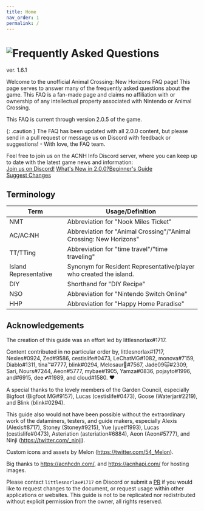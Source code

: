 ```yaml
---
title: Home
nav_order: 1 
permalink: /
---
```


# ![Frequently Asked Questions](/assets/logo.png)
ver. 1.6.1

Welcome to the unofficial Animal Crossing: New Horizons FAQ page! This page serves to answer many of the frequently asked questions about the game. This FAQ is a fan-made page and claims no affiliation with or ownership of any intellectual property associated with Nintendo or Animal Crossing.

This FAQ is current through version <span class="label label-purple">2.0.5</span> of the game.

{: .caution }
The FAQ has been updated with all 2.0.0 content, but please send in a pull request or message us on Discord with feedback or suggestions! - With love, the FAQ team.


Feel free to join us on the ACNH Info Discord server, where you can keep up to date with the latest game news and information:<br/> 
<a href="https://discord.gg/DAmpHqRBzq" class="btn btn-yellow fs-5 mr-2" target="_blank">Join us on Discord!</a>
<a href="https://chibisnorlax.github.io/acnhfaq/new/" class="btn btn-purple fs-5 mr-2" target="_blank">What's New in 2.0.0?</a><a href="https://chibisnorlax.github.io/acnhbeginners/" class="btn btn-green fs-5" target="_blank">Beginner's Guide</a><br/>
<a href="https://github.com/chibisnorlax/acnhfaq/pulls" class="btn fs-3" target="_blank">Suggest Changes</a>


## Terminology

| Term                  | Usage/Definition                                                   |
|-----------------------|--------------------------------------------------------------------|
| NMT                   | Abbreviation for "Nook Miles Ticket"                               |
| AC/AC:NH              | Abbreviation for "Animal Crossing"/"Animal Crossing: New Horizons" |
| TT/TTing              | Abbreviation for "time travel"/"time traveling"                    |
| Island Representative | Synonym for Resident Representative/player who created the island. |
| DIY                   | Shorthand for "DIY Recipe"                                         |
| NSO                   | Abbreviation for "Nintendo Switch Online"                          | 
| HHP                   | Abbreviation for "Happy Home Paradise"                             |

## Acknowledgements
The creation of this guide was an effort led by littlesnorlax#1717.

Content contributed in no particular order by, littlesnorlax#1717, Nexies#0924, Zed#9586, cestislife#0473, LeChatMG#1082, monova#7159, Diablo#1311, tina™#7777, blink#0294, Melosaur🍕#7567, Jade09🐱#2309, Sari, Nours#7244, Aeon#5777, mybae#1905, Yamza#0836, pojayto#1996, and#6915, dee 💕#1989, and cloud#1580. ♥

A special thanks to the lovely members of the Garden Council, especially Bigfoot (Bigfoot MG#9157), Lucas (cestislife#0473), Goose (Waterjar#2219), and Blink (blink#0294).

This guide also would not have been possible without the extraordinary work of the dataminers, testers, and guide makers, especially Alexis (Alexis#8717), Stoney (Stoney#9215), Yue (yue#1993), Lucas (cestislife#0473), Asteriation (asteriation#6884), Aeon (Aeon#5777), and Ninji (<https://twitter.com/_ninji>).

Custom icons and assets by Melon (<https://twitter.com/54_Melon>).

Big thanks to <https://acnhcdn.com/>, and <https://acnhapi.com/> for hosting images.

Please contact `littlesnorlax#1717` on Discord or submit a [PR](https://github.com/chibisnorlax/acnhfaq/pulls) if you would like to request changes to the document, or request usage within other applications or websites. This guide is not to be replicated nor redistributed without explicit permission from the owner, all rights reserved.
